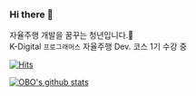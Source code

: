 ### Hi there 👋

<!--
**churry75/churry75** is a ✨ _special_ ✨ repository because its `README.md` (this file) appears on your GitHub profile.

Here are some ideas to get you started:

- 🔭 I’m currently working on ...
- 🌱 I’m currently learning ...
- 👯 I’m looking to collaborate on ...
- 🤔 I’m looking for help with ...
- 💬 Ask me about ...
- 📫 How to reach me: ...
- 😄 Pronouns: ...
- ⚡ Fun fact: ...
-->
자율주행 개발을 꿈꾸는 청년입니다.🚗\
K-Digital `프로그래머스` 자율주행 Dev. 코스 1기 수강 중

[![Hits](https://hits.seeyoufarm.com/api/count/incr/badge.svg?url=https%3A%2F%2Fgithub.com%2Fchurry75%2Fchurry75&count_bg=%2379C83D&title_bg=%23555555&title=hits&edge_flat=false)](https://hits.seeyoufarm.com)

[![OBO's github stats](https://github-readme-stats.vercel.app/api?username=churry75&show_icons=true&hide_border=true)](https://github.com/churry75)
